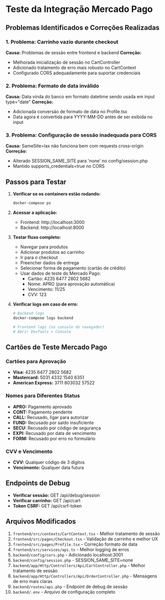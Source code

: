 # Teste da Integração Mercado Pago

## Problemas Identificados e Correções Realizadas

### 1. Problema: Carrinho vazio durante checkout
**Causa:** Problemas de sessão entre frontend e backend
**Correção:** 
- Melhorada inicialização de sessão no CartController
- Adicionado tratamento de erro mais robusto no CartContext
- Configurado CORS adequadamente para suportar credenciais

### 2. Problema: Formato de data inválido
**Causa:** Data vinda do banco em formato datetime sendo usada em input type="date"
**Correção:** 
- Adicionada conversão de formato de data no Profile.tsx
- Data agora é convertida para YYYY-MM-DD antes de ser exibida no input

### 3. Problema: Configuração de sessão inadequada para CORS
**Causa:** SameSite=lax não funciona bem com requests cross-origin
**Correção:**
- Alterado SESSION_SAME_SITE para 'none' no config/session.php
- Mantido supports_credentials=true no CORS

## Passos para Testar

1. **Verificar se os containers estão rodando:**
   ```bash
   docker-compose ps
   ```

2. **Acessar a aplicação:**
   - Frontend: http://localhost:3000
   - Backend: http://localhost:8000

3. **Testar fluxo completo:**
   - Navegar para produtos
   - Adicionar produtos ao carrinho
   - Ir para o checkout
   - Preencher dados de entrega
   - Selecionar forma de pagamento (cartão de crédito)
   - Usar dados de teste do Mercado Pago:
     - Cartão: 4235 6477 2802 5682
     - Nome: APRO (para aprovação automática)
     - Vencimento: 11/25
     - CVV: 123

4. **Verificar logs em caso de erro:**
   ```bash
   # Backend logs
   docker-compose logs backend
   
   # Frontend logs (no console do navegador)
   # Abrir DevTools > Console
   ```

## Cartões de Teste Mercado Pago

### Cartões para Aprovação
- **Visa:** 4235 6477 2802 5682
- **Mastercard:** 5031 4332 1540 6351
- **American Express:** 3711 803032 57522

### Nomes para Diferentes Status
- **APRO:** Pagamento aprovado
- **CONT:** Pagamento pendente
- **CALL:** Recusado, ligar para autorizar
- **FUND:** Recusado por saldo insuficiente
- **SECU:** Recusado por código de segurança
- **EXPI:** Recusado por data de vencimento
- **FORM:** Recusado por erro no formulário

### CVV e Vencimento
- **CVV:** Qualquer código de 3 dígitos
- **Vencimento:** Qualquer data futura

## Endpoints de Debug

- **Verificar sessão:** GET /api/debug/session
- **Verificar carrinho:** GET /api/cart
- **Token CSRF:** GET /api/csrf-token

## Arquivos Modificados

1. `frontend/src/contexts/CartContext.tsx` - Melhor tratamento de sessão
2. `frontend/src/pages/Checkout.tsx` - Validação de carrinho e melhor UX
3. `frontend/src/pages/Profile.tsx` - Correção formato de data
4. `frontend/src/services/api.ts` - Melhor logging de erros
5. `backend/config/cors.php` - Adicionado localhost:3001
6. `backend/config/session.php` - SESSION_SAME_SITE=none
7. `backend/app/Http/Controllers/Api/CartController.php` - Melhor tratamento de sessão
8. `backend/app/Http/Controllers/Api/OrderController.php` - Mensagens de erro mais claras
9. `backend/routes/api.php` - Endpoint de debug de sessão
10. `backend/.env` - Arquivo de configuração completo